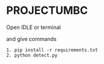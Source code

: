# PROJECTUMBC

Open IDLE  or terminal
 
and give commands

	1. pip install -r requirements.txt
	2. python detect.py